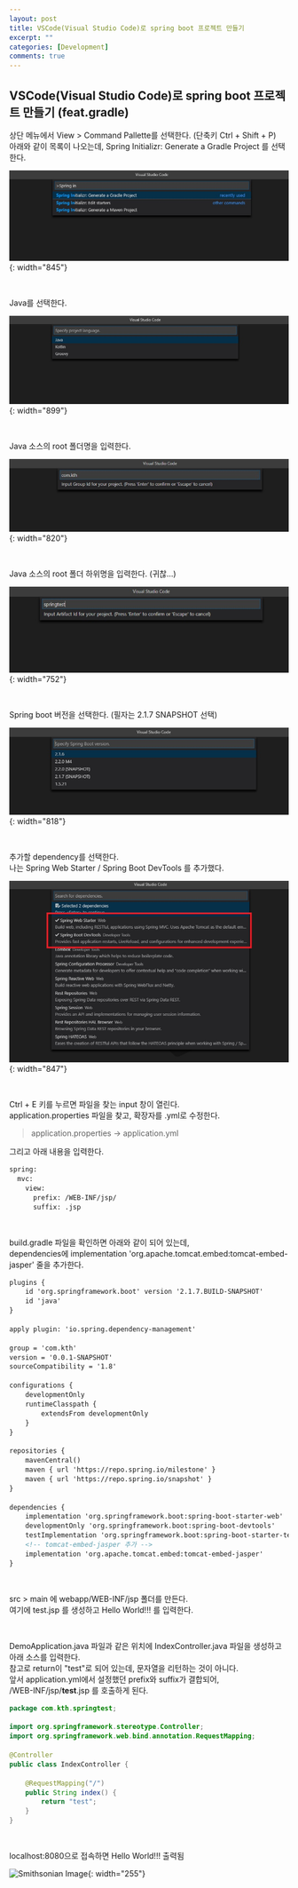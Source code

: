 ```yaml
---
layout: post
title: VSCode(Visual Studio Code)로 spring boot 프로젝트 만들기
excerpt: ""
categories: [Development]
comments: true
---
```


## VSCode(Visual Studio Code)로 spring boot 프로젝트 만들기 (feat.gradle)

상단 메뉴에서 View > Command Pallette를 선택한다. (단축키 Ctrl + Shift + P)  
아래와 같이 목록이 나오는데, Spring Initializr: Generate a Gradle Project 를 선택한다.

  ![Smithsonian Image](/img/2019/190725/1.command_palette.jpg){: width="845"}

<br/>

Java를 선택한다.

  ![Smithsonian Image](/img/2019/190725/2.java.jpg){: width="899"}

<br/>

Java 소스의 root 폴더명을 입력한다.

  ![Smithsonian Image](/img/2019/190725/3.name.jpg){: width="820"}

<br/>

Java 소스의 root 폴더 하위명을 입력한다. (귀찮...)

  ![Smithsonian Image](/img/2019/190725/4.project_name.jpg){: width="752"}

<br/>

Spring boot 버전을 선택한다. (필자는 2.1.7 SNAPSHOT 선택)

  ![Smithsonian Image](/img/2019/190725/5.boot_version.jpg){: width="818"}

<br/>

추가할 dependency를 선택한다.  
나는 Spring Web Starter / Spring Boot DevTools 를 추가했다.

  ![Smithsonian Image](/img/2019/190725/6.dependencies.jpg){: width="847"}

<br/>

Ctrl + E 키를 누르면 파일을 찾는 input 창이 열린다.  
application.properties 파일을 찾고, 확장자를 .yml로 수정한다.  
 > application.properties -> application.yml  

그리고 아래 내용을 입력한다.
```bash
spring:
  mvc:
    view:
      prefix: /WEB-INF/jsp/
      suffix: .jsp
```

<br/>

build.gradle 파일을 확인하면 아래와 같이 되어 있는데,  
dependencies에 implementation 'org.apache.tomcat.embed:tomcat-embed-jasper' 줄을 추가한다.

```xml
plugins {
	id 'org.springframework.boot' version '2.1.7.BUILD-SNAPSHOT'
	id 'java'
}

apply plugin: 'io.spring.dependency-management'

group = 'com.kth'
version = '0.0.1-SNAPSHOT'
sourceCompatibility = '1.8'

configurations {
	developmentOnly
	runtimeClasspath {
		extendsFrom developmentOnly
	}
}

repositories {
	mavenCentral()
	maven { url 'https://repo.spring.io/milestone' }
	maven { url 'https://repo.spring.io/snapshot' }
}

dependencies {
	implementation 'org.springframework.boot:spring-boot-starter-web'
	developmentOnly 'org.springframework.boot:spring-boot-devtools'
	testImplementation 'org.springframework.boot:spring-boot-starter-test'
	<!-- tomcat-embed-jasper 추가 -->
	implementation 'org.apache.tomcat.embed:tomcat-embed-jasper'	
}
```

<br/>

src > main 에 webapp/WEB-INF/jsp 폴더를 만든다.  
여기에 test.jsp 를 생성하고 Hello World!!! 를 입력한다.

<br/>

DemoApplication.java 파일과 같은 위치에 IndexController.java 파일을 생성하고 아래 소스를 입력한다.  
참고로 return이 "test"로 되어 있는데, 문자열을 리턴하는 것이 아니다.  
앞서 application.yml에서 설정했던 prefix와 suffix가 결합되어,  
/WEB-INF/jsp/__test__.jsp 를 호출하게 된다.

```java
package com.kth.springtest;

import org.springframework.stereotype.Controller;
import org.springframework.web.bind.annotation.RequestMapping;

@Controller
public class IndexController {

    @RequestMapping("/") 
    public String index() {
        return "test";
    } 
}
```

<br/>

localhost:8080으로 접속하면 Hello World!!! 출력됨

![Smithsonian Image](/img/2019/190725/7.helloworld.jpg){: width="255"}